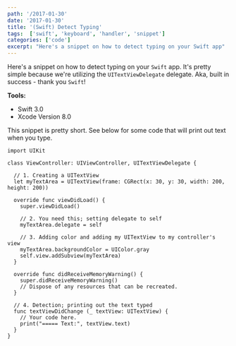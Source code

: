 ```yaml
---
path: '/2017-01-30'
date: '2017-01-30'
title: '(Swift) Detect Typing'
tags:  ['swift', 'keyboard', 'handler', 'snippet']
categories: ['code']
excerpt: "Here's a snippet on how to detect typing on your Swift app"
---
```


Here's a snippet on how to detect typing on your `Swift` app. It's pretty simple because we're utilizing the `UITextViewDelegate` delegate. Aka, built in success - thank you `Swift`!

**Tools:**

- Swift 3.0
- Xcode Version 8.0

This snippet is pretty short. See below for some code that will print out text when you type.

```swift{numberLines: true}
import UIKit

class ViewController: UIViewController, UITextViewDelegate {

  // 1. Creating a UITextView
  let myTextArea = UITextView(frame: CGRect(x: 30, y: 30, width: 200, height: 200))

  override func viewDidLoad() {
    super.viewDidLoad()

    // 2. You need this; setting delegate to self
    myTextArea.delegate = self

    // 3. Adding color and adding my UITextView to my controller's view
    myTextArea.backgroundColor = UIColor.gray
    self.view.addSubview(myTextArea)
  }

  override func didReceiveMemoryWarning() {
    super.didReceiveMemoryWarning()
    // Dispose of any resources that can be recreated.
  }

  // 4. Detection; printing out the text typed
  func textViewDidChange (_ textView: UITextView) {
    // Your code here.
    print("===== Text:", textView.text)
  }
}
```
